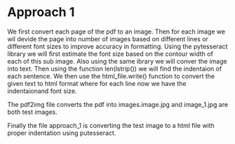 
# Approach 1
We first convert each page of the pdf to an image. Then for each image we wil devide the page into number of images based on different lines or different font sizes to improve accuracy in formatting. Using the pytesseract library we will first estimate the font size based on the contour width of each of this sub image. Also using the same ibrary we will conver the image into text. Then using the function len(lstrip()) we will find the indentaion of each sentence.
We then use the html_file.write() function to convert the given text to html format where for each line now we have the indentaionand font size.


The pdf2img file converts the pdf into images.image.jpg and image_1.jpg are both test images.


Finally the file approach_1 is converting the test image to a html file with proper indentation using putesseract.
